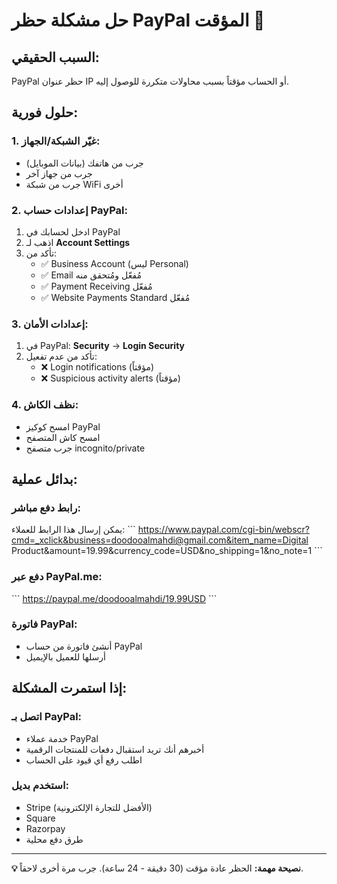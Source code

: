 # حل مشكلة حظر PayPal المؤقت 🚨

## السبب الحقيقي:
PayPal حظر عنوان IP أو الحساب مؤقتاً بسبب محاولات متكررة للوصول إليه.

## حلول فورية:

### 1. غيّر الشبكة/الجهاز:
- جرب من هاتفك (بيانات الموبايل)
- جرب من جهاز آخر
- جرب من شبكة WiFi أخرى

### 2. إعدادات حساب PayPal:
1. ادخل لحسابك في PayPal
2. اذهب لـ **Account Settings**
3. تأكد من:
   - ✅ Business Account (ليس Personal)
   - ✅ Email مُفعّل ومُتحقق منه
   - ✅ Payment Receiving مُفعّل
   - ✅ Website Payments Standard مُفعّل

### 3. إعدادات الأمان:
1. في PayPal: **Security** → **Login Security**
2. تأكد من عدم تفعيل:
   - ❌ Login notifications (مؤقتاً)
   - ❌ Suspicious activity alerts (مؤقتاً)

### 4. نظف الكاش:
- امسح كوكيز PayPal
- امسح كاش المتصفح
- جرب متصفح incognito/private

## بدائل عملية:

### رابط دفع مباشر:
يمكن إرسال هذا الرابط للعملاء:
\`\`\`
https://www.paypal.com/cgi-bin/webscr?cmd=_xclick&business=doodooalmahdi@gmail.com&item_name=Digital Product&amount=19.99&currency_code=USD&no_shipping=1&no_note=1
\`\`\`

### دفع عبر PayPal.me:
\`\`\`
https://paypal.me/doodooalmahdi/19.99USD
\`\`\`

### فاتورة PayPal:
- أنشئ فاتورة من حساب PayPal
- أرسلها للعميل بالإيميل

## إذا استمرت المشكلة:

### اتصل بـ PayPal:
- خدمة عملاء PayPal
- أخبرهم أنك تريد استقبال دفعات للمنتجات الرقمية
- اطلب رفع أي قيود على الحساب

### استخدم بديل:
- Stripe (الأفضل للتجارة الإلكترونية)
- Square
- Razorpay
- طرق دفع محلية

---

**💡 نصيحة مهمة:**
الحظر عادة مؤقت (30 دقيقة - 24 ساعة). جرب مرة أخرى لاحقاً.